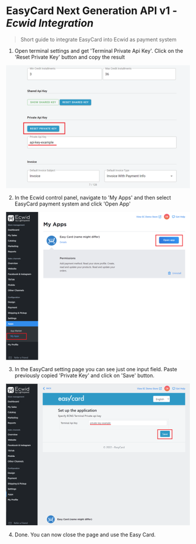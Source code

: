 EasyCard Next Generation API v1 - _Ecwid Integration_
==============

> Short guide to integrate EasyCard into Ecwid as payment system


1. Open terminal settings and get 'Terminal Private Api Key'. Click on the 'Reset Private Key' button and copy the result

![Private key](images/private-key.png)

2. In the Ecwid control panel, navigate to 'My Apps' and then select EasyCard payment system and click 'Open App'

![Ecwid Control Panel](images/ecwid-control-panel.png)

3. In the EasyCard setting page you can see just one input field. Paste previously copied 'Private Key' and click on 'Save' button.

![Ecwid Easy Card Settings](images/ecwid-easy-card-settings.png)

4. Done. You can now close the page and use the Easy Card.